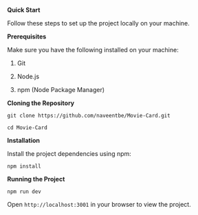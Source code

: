 **Quick Start**

Follow these steps to set up the project locally on your machine.

**Prerequisites**

Make sure you have the following installed on your machine:

  1. Git

  2. Node.js

  3. npm (Node Package Manager)

**Cloning the Repository**

```git clone https://github.com/naveentbe/Movie-Card.git```

```cd Movie-Card```

**Installation**

Install the project dependencies using npm:

```npm install```



**Running the Project**

```npm run dev```

Open ```http://localhost:3001``` in your browser to view the project.
